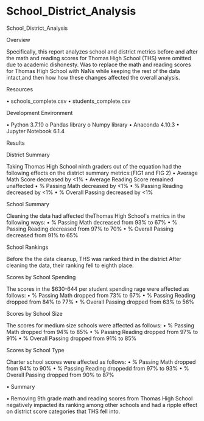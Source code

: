 # School_District_Analysis

School_District_Analysis

Overview

Specifically, this report analyzes school and district metrics before and after the math and reading scores for Thomas High School (THS) were omitted due to academic dishonesty. Was to replace the math and reading scores for Thomas High School with NaNs while keeping the rest of the data intact,and then how how these changes affected the overall analysis.

Resources

•	schools_complete.csv
•	students_complete.csv

Development Environment

•	Python 3.7.10
o	Pandas library
o	Numpy library
•	Anaconda 4.10.3
•	Jupyter Notebook 6.1.4

Results

District Summary

Taking Thomas High School ninth graders out of the equation had the following effects on the district summary metrics:(FIG1 and FIG 2)
•	Average Math Score decreased by <1%
•	Average Reading Score remained unaffected
•	% Passing Math decreased by <1%
•	% Passing Reading decreased by <1%
•	% Overall Passing decreased by <1%

School Summary

Cleaning the data had affected theThomas High School's metrics in the following ways:
•	% Passing Math decreased from 93% to 67%
•	% Passing Reading decreased from 97% to 70%
•	% Overall Passing decreased from 91% to 65%


School Rankings

Before the the data cleanup, THS was ranked third in the district 
After cleaning the data, their ranking fell to eighth place.

Scores by School Spending

The scores in the $630-644 per student spending rage were affected as follows:
•	% Passing Math dropped from 73% to 67%
•	% Passing Reading dropped from 84% to 77%
•	% Overall Passing dropped from 63% to 56%

Scores by School Size

The scores for medium size schools were affected as follows:
•	% Passing Math dropped from 94% to 85%
•	% Passing Reading dropped from 97% to 91%
•	% Overall Passing dropped from 91% to 85%

Scores by School Type

Charter school scores were affected as follows:
•	% Passing Math dropped from 94% to 90%
•	% Passing Reading droppedd from 97% to 93%
•	% Overall Passing dropped from 90% to 87%

•	Summary

•	Removing 9th grade math and reading scores from Thomas High School negatively impacted its ranking among other schools and had a ripple effect on district score categories that THS fell into.

